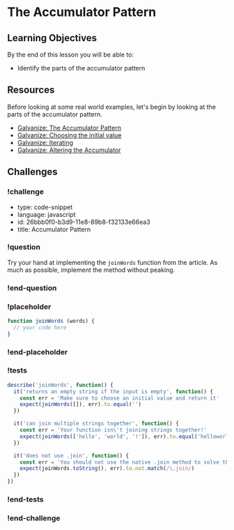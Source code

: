 # The Accumulator Pattern

## Learning Objectives

By the end of this lesson you will be able to:

* Identify the parts of the accumulator pattern

## Resources

Before looking at some real world examples, let's begin by looking at the parts of the
accumulator pattern.

* [Galvanize: The Accumulator Pattern](https://github.com/gSchool/javascript-curriculum/blob/master/20_Functional_Patterns/04_Accumulator_Pattern/README.md)
* [Galvanize: Choosing the initial value](https://github.com/gSchool/javascript-curriculum/blob/master/20_Functional_Patterns/04_Accumulator_Pattern/Choosing%20Initial%20Values.md)
* [Galvanize: Iterating](https://github.com/gSchool/javascript-curriculum/blob/master/20_Functional_Patterns/04_Accumulator_Pattern/Iterating.md)
* [Galvanize: Altering the Accumulator](https://github.com/gSchool/javascript-curriculum/blob/master/20_Functional_Patterns/04_Accumulator_Pattern/Altering%20the%20Accumulator.md)

## Challenges

<!-- Question -->

### !challenge

* type: code-snippet
* language: javascript
* id: 26bbb0f0-b3d9-11e8-89b8-f32133e66ea3
* title: Accumulator Pattern

### !question

Try your hand at implementing the `joinWords` function from the article. As much as possible, implement the
method without peaking.

### !end-question

### !placeholder

```js
function joinWords (words) {
  // your code here
}
```

### !end-placeholder

### !tests

```js
describe('joinWords', function() {
  it('returns an empty string if the input is empty', function() {
    const err = 'Make sure to choose an initial value and return it'
    expect(joinWords([]), err).to.equal('')
  })

  it('can join multiple strings together', function() {
    const err = 'Your function isn\'t joining strings together!'
    expect(joinWords(['hello', 'world', '!']), err).to.equal('helloworld!')
  })

  it('does not use .join', function() {
    const err = 'You should not use the native .join method to solve this problem'
    expect(joinWords.toString(), err).to.not.match(/\.join/)
  })
})
```

### !end-tests

### !end-challenge
